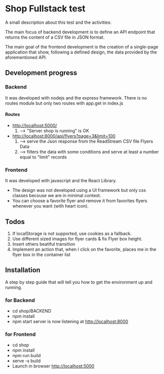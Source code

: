 # Shop Fullstack test

A small description about this test and the activities:

The main focus of backend development is to define an API endpoint that returns
the content of a CSV file in JSON format.

The main goal of the frontend development is the creation of a single-page application that
show, following a defined design, the data provided by the aforementioned API.

## Development progress

### Backend

It was developed with nodejs and the express framework.
There is no routes module but only two routes with app.get in index.js

#### Routes

* <http://localhost:5000/>  
    1. --> "Server shop is running" is OK
* <http://localhost:8000/api/flyers?page=3&limit=100>
    1. --> serve the Json response from the ReadStream CSV file Flyers Data
    2. --> filters the data with some conditions and serve at least a number equal to "limit" records

### Frontend

It was developed with javascript and the React Library.

* The design was not developed using a UI framework but only css classes becouse we are in minimal contest.
* You can choose a favorite flyer and remove it from favorites flyers whenever you want (with heart icon).

## Todos

1. If localStorage is not supported, use cookies as a fallback.
2. Use different sized images for flyer cards & fix Flyer box height.
3. Insert others beatiful transition
4. Implement an action that, when I click on the favorite, places me in the flyer box in the container list

## Installation

A step by step guide that will tell you how to get the environment up and running.

### for Backend

* cd shop/BACKEND
* npm install
* npm start
server is now listening at <http://localhost:8000>

### for Frontend

* cd shop
* npm install
* npm run build
* serve -s build
* Launch in browser <http://localhost:5000>
